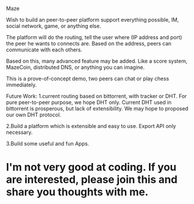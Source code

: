 Maze

Wish to build an peer-to-peer platform support everything possible, IM, social network, game, or anything else.

The platform will do the routing, tell the user where (IP address and port) the peer he wants to connects are. Based on the address, peers can communicate with each others.

Based on this, many advanced feature may be added. Like a score system, MazeCoin, distributed DNS, or anything you can imagine.

This is a prove-of-concept demo, two peers can chat or play chess immediately.

Future Work:
1.current routing based on bittorrent, with tracker or DHT. For pure peer-to-peer purpose, we hope DHT only. Current DHT used in bittorrent is prosperous, but lack of extensibility. We may hope to proposed our own DHT protocol.

2.Build a platform which is extensible and easy to use. Export API only necessary.

3.Build some useful and fun Apps.

I'm not very good at coding. If you are interested, please join this and share you thoughts with me.
====
